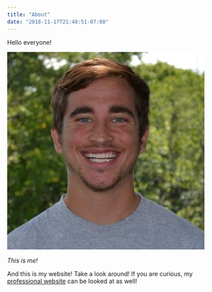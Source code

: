 ```yaml
---
title: "About"
date: "2018-11-17T21:48:51-07:00"
---
```


Hello everyone!

  !["Me"](/images/me.jpg)
  
*This is me!*

And this is my website! Take a look around! If you are curious, my [professional website](https://jordandsnyder.com/) can be looked at as well!
